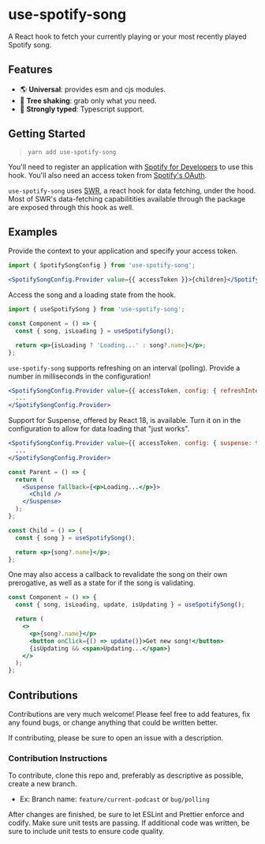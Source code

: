 # use-spotify-song

A React hook to fetch your currently playing or your most recently played Spotify song.

## Features

- 🌎 **Universal**: provides esm and cjs modules.
- 🌳 **Tree shaking**: grab only what you need.
- 💪 **Strongly typed**: Typescript support.

## Getting Started

> `yarn add use-spotify-song`

You'll need to register an application with [Spotify for Developers](https://developer.spotify.com/) to use this hook. You'll also need an access token from [Spotify's OAuth](https://developer.spotify.com/documentation/general/guides/authorization/).

`use-spotify-song` uses [SWR](https://swr.vercel.app/), a react hook for data fetching, under the hood. Most of SWR's data-fetching capabilitities available through the package are exposed through this hook as well.

## Examples

Provide the context to your application and specify your access token.

```jsx
import { SpotifySongConfig } from 'use-spotify-song';

<SpotifySongConfig.Provider value={{ accessToken }}>{children}</SpotifySongConfig.Provider>;
```

Access the song and a loading state from the hook.

```jsx
import { useSpotifySong } from 'use-spotify-song';

const Component = () => {
  const { song, isLoading } = useSpotifySong();

  return <p>{isLoading ? 'Loading...' : song?.name}</p>;
};
```

`use-spotify-song` supports refreshing on an interval (polling). Provide a number in milliseconds in the configuration!

```jsx
<SpotifySongConfig.Provider value={{ accessToken, config: { refreshInterval: 5000 } }}>
  ...
</SpotifySongConfig.Provider>
```

Support for Suspense, offered by React 18, is available. Turn it on in the configuration to allow for data loading that "just works".

```jsx
<SpotifySongConfig.Provider value={{ accessToken, config: { suspense: true } }}>
  ...
</SpotifySongConfig.Provider>
```

```jsx
const Parent = () => {
  return (
    <Suspense fallback={<p>Loading...</p>}>
      <Child />
    </Suspense>
  );
};

const Child = () => {
  const { song } = useSpotifySong();

  return <p>{song?.name}</p>;
};
```

One may also access a callback to revalidate the song on their own prerogative, as well as a state for if the song is validating.

```jsx
const Component = () => {
  const { song, isLoading, update, isUpdating } = useSpotifySong();

  return (
    <>
      <p>{song?.name}</p>
      <button onClick={() => update()}>Get new song!</button>
      {isUpdating && <span>Updating...</span>}
    </>
  );
};
```

## Contributions

Contributions are very much welcome! Please feel free to add features, fix any found bugs, or change anything that could be written better.

If contributing, please be sure to open an issue with a description.

### Contribution Instructions

To contribute, clone this repo and, preferably as descriptive as possible, create a new branch.

- Ex: Branch name: `feature/current-podcast` or `bug/polling`

After changes are finished, be sure to let ESLint and Prettier enforce and codify. Make sure unit tests are passing. If additional code was written, be sure to include unit tests to ensure code quality.
